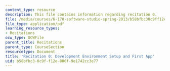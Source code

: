 ```yaml
---
content_type: resource
description: This file contains information regarding recitation 0.
file: /media/courses/6-170-software-studio-spring-2013/b58bfbc30c9ff12e806f9e1742cc3e77_MIT6_170S13_rec0DevEnvSet.pdf
file_type: application/pdf
learning_resource_types:
- Recitations
ocw_type: OCWFile
parent_title: Recitations
parent_type: CourseSection
resourcetype: Document
title: 'Recitation 0: Development Environment Setup and First App'
uid: b58bfbc3-0c9f-f12e-806f-9e1742cc3e77
---
```


